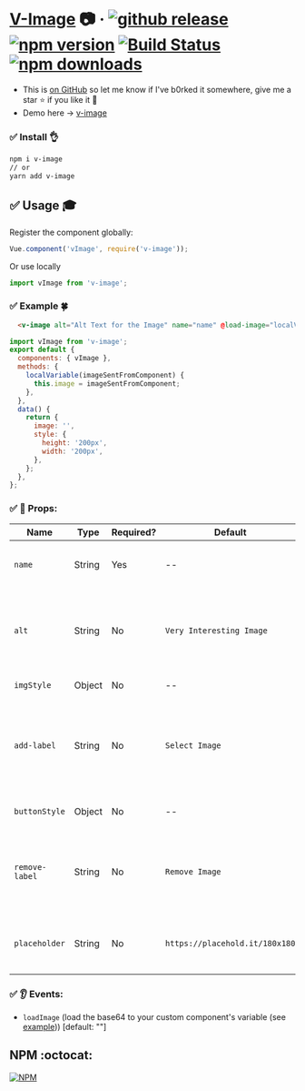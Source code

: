 # [V-Image](https://vinayakkulkarni.github.io/v-image/) :camera: · <a href="https://github.com/vinayakkulkarni/v-image/releases/latest"><img src="https://img.shields.io/github/release/vinayakkulkarni/v-image.svg" alt="github release"></a> <a href="http://npmjs.org/package/v-image"><img src="https://img.shields.io/npm/v/v-image.svg" alt="npm version"></a> <a href="https://travis-ci.org/vinayakkulkarni/v-image"><img src="https://travis-ci.org/vinayakkulkarni/v-image.svg?branch=master" alt="Build Status"></a> <a href="http://npm-stat.com/charts.html?package=v-image"><img src="https://img.shields.io/npm/dm/v-image.svg" alt="npm downloads"></a>

+ This is [on GitHub](https://github.com/vinayakkulkarni/v-image)  so let me know if I've b0rked it somewhere, give me a star :star: if you like it :beers:
+ Demo here -> [v-image](https://vinayakkulkarni.github.io/v-image/)

### :white_check_mark: Install :ok_hand:
``` bash
npm i v-image
// or
yarn add v-image
```

## :white_check_mark: Usage :mortar_board:

Register the component globally:
```javascript
Vue.component('vImage', require('v-image'));
```
Or use locally
```javascript
import vImage from 'v-image';
```

### :white_check_mark: Example :four_leaf_clover:

```html
  <v-image alt="Alt Text for the Image" name="name" @load-image="localVariable" :add-label="'My Custom Label'" :remove-label="'My Custom Remove Label'"></v-image>
```
```js
import vImage from 'v-image';
export default {
  components: { vImage },
  methods: {
    localVariable(imageSentFromComponent) {
      this.image = imageSentFromComponent;
    },
  },
  data() {
    return {
      image: '',
      style: {
        height: '200px',
        width: '200px',
      },
    };
  },
};
```

### :white_check_mark: :book: Props:
| Name | Type | Required? | Default | Description |
| --- | --- | --- | --- | --- |
| `name` | String | Yes | -- | For `name` attribute for the input field. |
| `alt` | String | No | `Very Interesting Image` | For `alt` attribute for the input field, mostly for proper SEO. |
| `imgStyle` | Object | No | -- | Styling for the `img` tag. |
| `add-label` | String | No | `Select Image` | Label text shown to user where he clicks and select image popup is shown. |
| `buttonStyle` | Object | No | -- | Styling for the `button` & `label` tag. |
| `remove-label` | String | No | `Remove Image` | Button text shown to user where he clicks and image data is cleared. |
| `placeholder` | String | No | `https://placehold.it/180x180` | The `src` attribute for a placeholder image. |

### :white_check_mark: :ear: Events:
+ `loadImage` (load the base64 to your custom component's variable (see [example](https://github.com/vinayakkulkarni/v-image/tree/master/example))) [default: ""]

## NPM :octocat:

[![NPM](https://nodei.co/npm/v-image.png?downloads=true&downloadRank=true&stars=true)](https://nodei.co/npm/v-image/)
